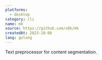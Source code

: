 ```yaml
---
platforms:
  - desktop
category: cli
name: mk
source: https://github.com/x0k/mk
createdAt: 2023-10-06
lang: golang
---
```

Text preprocessor for content segmentation.
